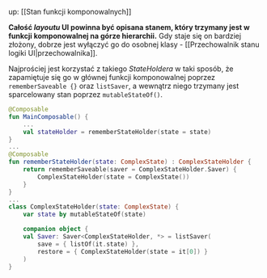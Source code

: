 up: [[Stan funkcji komponowalnych]]

**Całość _layoutu_ UI powinna być opisana stanem, który trzymany jest w funkcji komponowalnej na górze hierarchii.** Gdy staje się on bardziej złożony, dobrze jest wyłączyć go do osobnej klasy - [[Przechowalnik stanu logiki UI|przechowalnika]].

Najprościej jest korzystać z takiego _StateHoldera_ w taki sposób, że zapamiętuje się go w głównej funkcji komponowalnej poprzez `rememberSaveable {}` oraz `listSaver`, a wewnątrz niego trzymany jest sparcelowany stan poprzez `mutableStateOf()`.

```kotlin
@Composable
fun MainComposable() {
	...
	val stateHolder = rememberStateHolder(state = state)
}
...
@Composable  
fun rememberStateHolder(state: ComplexState) : ComplexStateHolder {  
    return rememberSaveable(saver = ComplexStateHolder.Saver) {  
        ComplexStateHolder(state = ComplexState())  
    }  
}
...
class ComplexStateHolder(state: ComplexState) {  
    var state by mutableStateOf(state)

	companion object {  
    val Saver: Saver<ComplexStateHolder, *> = listSaver(  
        save = { listOf(it.state) },  
        restore = { ComplexStateHolder(state = it[0]) }  
    )  
}
```
